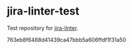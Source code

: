 # jira-linter-test

Test repository for [jira-linter].

[jira-linter]: https://github.com/btwrk/action-jira-linter
763eb8f6488d41439ca47bbb5a606ffdf1f31a50
